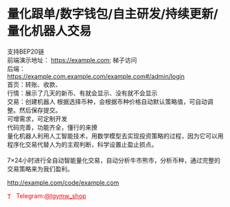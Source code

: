 # 量化跟单/数字钱包/自主研发/持续更新/量化机器人交易

支持BEP20链<br>前端演示地址： https://example.com; 梯子访问<br>后端：<br>https://example.com.example.com/example.com#/admin/login<br>首页：转账、收款、<br>行情：展示了几天的新币、有就会显示、没有就不会显示<br>交易：创建机器人 根据选择币种，会根据币种价格自动默认策略值，可自动调整。然后保存提交。<br>可增需求，可定制开发<br>代码完善，功能齐全，懂行的来撩<br>量化机器人利用人工智能技术，用数学模型去实现投资策略的过程，因为它可以用程序化交易代替人为的主观判断，科学设置止盈止损点。<br><br>7×24小时进行全自动智能量化交易，自动分析牛市熊市，分析币种，通过完整的交易策略来为我们盈利。<br>

http://example.com/code/example.com







<p style="color: red;"><img src="https://cdn-icons-png.flaticon.com/512/2111/2111646.png" alt="Telegram Icon" style="width: 16px; vertical-align: middle; margin-right: 5px;">Telegram:<a href="https://t.me/tgymw_shop" style="color: red;">@tgymw_shop</a></p>
